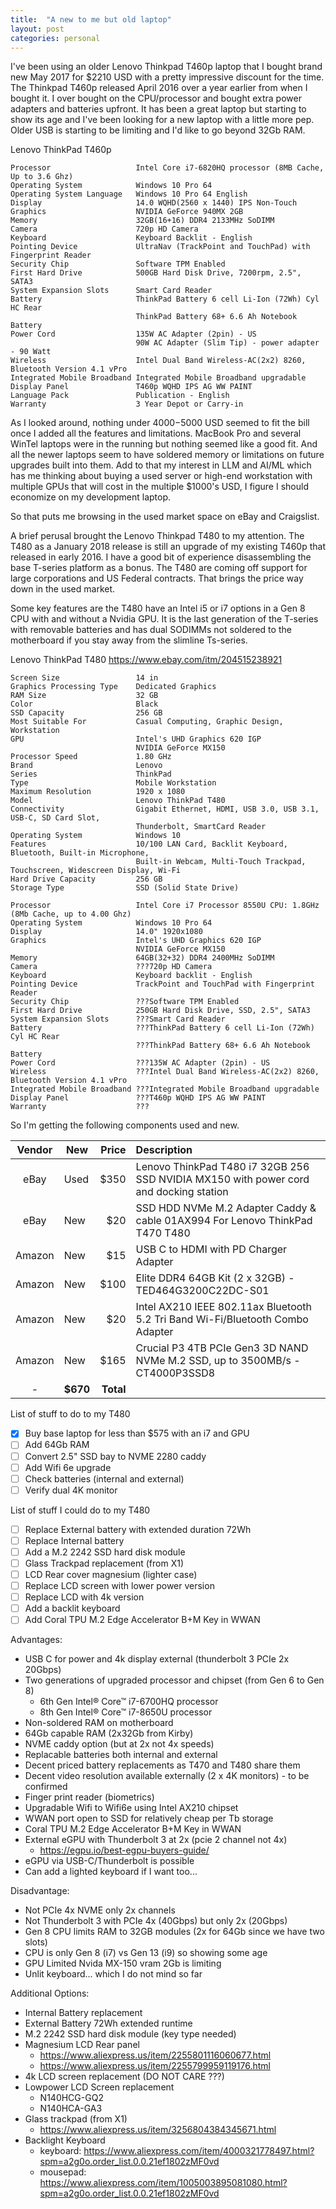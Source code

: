 ```yaml
---
title:  "A new to me but old laptop"
layout: post
categories: personal
---
```


I've been using an older Lenovo Thinkpad T460p laptop that I bought brand new May 2017 for $2210 USD with a pretty impressive discount for the time. The Thinkpad T460p released April 2016 over a year earlier from when I bought it. I over bought on the CPU/processor and bought extra power adapters and batteries upfront. It has been a great laptop but starting to show its age and I've been looking for a new laptop with a little more pep. Older USB is starting to be limiting and I'd like to go beyond 32Gb RAM.



Lenovo ThinkPad T460p

```text
Processor                   Intel Core i7-6820HQ processor (8MB Cache, Up to 3.6 Ghz)
Operating System            Windows 10 Pro 64
Operating System Language   Windows 10 Pro 64 English
Display                     14.0 WQHD(2560 x 1440) IPS Non-Touch
Graphics                    NVIDIA GeForce 940MX 2GB
Memory                      32GB(16+16) DDR4 2133MHz SoDIMM
Camera                      720p HD Camera
Keyboard                    Keyboard Backlit - English
Pointing Device             UltraNav (TrackPoint and TouchPad) with Fingerprint Reader
Security Chip               Software TPM Enabled
First Hard Drive            500GB Hard Disk Drive, 7200rpm, 2.5", SATA3
System Expansion Slots      Smart Card Reader
Battery                     ThinkPad Battery 6 cell Li-Ion (72Wh) Cyl HC Rear
                            ThinkPad Battery 68+ 6.6 Ah Notebook Battery
Power Cord                  135W AC Adapter (2pin) - US
                            90W AC Adapter (Slim Tip) - power adapter - 90 Watt
Wireless                    Intel Dual Band Wireless-AC(2x2) 8260, Bluetooth Version 4.1 vPro
Integrated Mobile Broadband Integrated Mobile Broadband upgradable
Display Panel               T460p WQHD IPS AG WW PAINT
Language Pack               Publication - English
Warranty                    3 Year Depot or Carry-in
```

As I looked around, nothing under $4000-$5000 USD seemed to fit the bill once I added all the features and limitations. MacBook Pro and several WinTel laptops were in the running but nothing seemed like a good fit. And all the newer laptops seem to have soldered memory or limitations on future upgrades built into them. Add to that my interest in LLM and AI/ML which has me thinking about buying a used server or high-end workstation with multiple GPUs that will cost in the multiple $1000's USD, I figure I should economize on my development laptop.

So that puts me browsing in the used market space on eBay and Craigslist.

A brief perusal brought the Lenovo Thinkpad T480 to my attention. The T480 as a January 2018 release is still an upgrade of my existing T460p that released in early 2016. I have a good bit of experience disassembling the base T-series platform as a bonus. The T480 are coming off support for large corporations and US Federal contracts. That brings the price way down in the used market.

Some key features are the T480 have an Intel i5 or i7 options in a Gen 8 CPU with and without a Nvidia GPU. It is the last generation of the T-series with removable batteries and has dual SODIMMs not soldered to the motherboard if you stay away from the slimline Ts-series.

Lenovo ThinkPad T480 https://www.ebay.com/itm/204515238921

```text
Screen Size                 14 in
Graphics Processing Type    Dedicated Graphics
RAM Size                    32 GB
Color                       Black
SSD Capacity                256 GB
Most Suitable For           Casual Computing, Graphic Design, Workstation
GPU                         Intel's UHD Graphics 620 IGP
                            NVIDIA GeForce MX150
Processor Speed             1.80 GHz
Brand                       Lenovo
Series                      ThinkPad
Type                        Mobile Workstation
Maximum Resolution          1920 x 1080
Model                       Lenovo ThinkPad T480
Connectivity                Gigabit Ethernet, HDMI, USB 3.0, USB 3.1, USB-C, SD Card Slot,
                            Thunderbolt, SmartCard Reader
Operating System            Windows 10
Features                    10/100 LAN Card, Backlit Keyboard, Bluetooth, Built-in Microphone,
                            Built-in Webcam, Multi-Touch Trackpad, Touchscreen, Widescreen Display, Wi-Fi
Hard Drive Capacity         256 GB
Storage Type                SSD (Solid State Drive)
```

```text
Processor                   Intel Core i7 Processor 8550U CPU: 1.8GHz (8Mb Cache, up to 4.00 Ghz)
Operating System            Windows 10 Pro 64
Display                     14.0" 1920x1080
Graphics                    Intel's UHD Graphics 620 IGP
                            NVIDIA GeForce MX150
Memory                      64GB(32+32) DDR4 2400MHz SoDIMM
Camera                      ???720p HD Camera
Keyboard                    Keyboard backlit - English
Pointing Device             TrackPoint and TouchPad with Fingerprint Reader
Security Chip               ???Software TPM Enabled
First Hard Drive            250GB Hard Disk Drive, SSD, 2.5", SATA3
System Expansion Slots      ???Smart Card Reader
Battery                     ???ThinkPad Battery 6 cell Li-Ion (72Wh) Cyl HC Rear
                            ???ThinkPad Battery 68+ 6.6 Ah Notebook Battery
Power Cord                  ???135W AC Adapter (2pin) - US
Wireless                    ???Intel Dual Band Wireless-AC(2x2) 8260, Bluetooth Version 4.1 vPro
Integrated Mobile Broadband ???Integrated Mobile Broadband upgradable
Display Panel               ???T460p WQHD IPS AG WW PAINT
Warranty                    ???
```

So I'm getting the following components used and new.

| Vendor | New | Price | Description |
| :--:   | --- | --:   | :-- |
| eBay   | Used | $350 | Lenovo ThinkPad T480 i7 32GB 256 SSD NVIDIA MX150 with power cord and docking station |
| eBay   | New |  $20  | SSD HDD NVMe M.2 Adapter Caddy & cable 01AX994 For Lenovo ThinkPad T470 T480 |
| Amazon | New |  $15  | USB C to HDMI with PD Charger Adapter |
| Amazon | New | $100  | Elite DDR4 64GB Kit (2 x 32GB) - TED464G3200C22DC-S01 |
| Amazon | New |  $20  | Intel AX210 IEEE 802.11ax Bluetooth 5.2 Tri Band Wi-Fi/Bluetooth Combo Adapter |
| Amazon | New | $165  | Crucial P3 4TB PCIe Gen3 3D NAND NVMe M.2 SSD, up to 3500MB/s - CT4000P3SSD8 |
| -  | **$670** | **Total** |

List of stuff to do to my T480

- [x] Buy base laptop for less than $575 with an i7 and GPU
- [ ] Add 64Gb RAM
- [ ] Convert 2.5" SSD bay to NVME 2280 caddy
- [ ] Add Wifi 6e upgrade
- [ ] Check batteries (internal and external)
- [ ] Verify dual 4K monitor

List of stuff I could do to my T480

- [ ] Replace External battery with extended duration 72Wh
- [ ] Replace Internal battery
- [ ] Add a M.2 2242 SSD hard disk module
- [ ] Glass Trackpad replacement (from X1)
- [ ] LCD Rear cover magnesium (lighter case)
- [ ] Replace LCD screen with lower power version
- [ ] Replace LCD with 4k version
- [ ] Add a backlit keyboard
- [ ] Add Coral TPU M.2 Edge Accelerator B+M Key in WWAN

Advantages:

- USB C for power and 4k display external (thunderbolt 3 PCIe 2x 20Gbps)
- Two generations of upgraded processor and chipset (from Gen 6 to Gen 8)
  - 6th Gen Intel® Core™ i7-6700HQ processor
  - 8th Gen Intel® Core™ i7-8650U processor
- Non-soldered RAM on motherboard
- 64Gb capable RAM (2x32Gb from Kirby)
- NVME caddy option (but at 2x not 4x speeds)
- Replacable batteries both internal and external
- Decent priced battery replacements as T470 and T480 share them
- Decent video resolution available externally (2 x 4K monitors) - to be confirmed
- Finger print reader (biometrics)
- Upgradable Wifi to Wifi6e using Intel AX210 chipset
- WWAN port open to SSD for relatively cheap per Tb storage
- Coral TPU M.2 Edge Accelerator B+M Key in WWAN
- External eGPU with Thunderbolt 3 at 2x (pcie 2 channel not 4x)
  - https://egpu.io/best-egpu-buyers-guide/
- eGPU via USB-C/Thunderbolt is possible
- Can add a lighted keyboard if I want too...

Disadvantage:

- Not PCIe 4x NVME only 2x channels
- Not Thunderbolt 3 with PCIe 4x (40Gbps) but only 2x (20Gbps)
- Gen 8 CPU limits RAM to 32GB modules (2x for 64Gb since we have two slots)
- CPU is only Gen 8 (i7) vs Gen 13 (i9) so showing some age
- GPU Limited Nvida MX-150 vram 2Gb is limiting
- Unlit keyboard... which I do not mind so far

Additional Options:

- Internal Battery replacement
- External Battery 72Wh extended runtime
- M.2 2242 SSD hard disk module (key type needed)
- Magnesium LCD Rear panel
  - https://www.aliexpress.us/item/2255801116060677.html
  - https://www.aliexpress.us/item/2255799959119176.html
- 4k LCD screen replacement (DO NOT CARE ???)
- Lowpower LCD Screen replacement
  - N140HCG-GQ2
  - N140HCA-GA3
- Glass trackpad (from X1)
  - https://www.aliexpress.us/item/3256804384345671.html
- Backlight Keyboard
  - keyboard: https://www.aliexpress.com/item/4000321778497.html?spm=a2g0o.order_list.0.0.21ef1802zMF0vd
  - mousepad: https://www.aliexpress.com/item/1005003895081080.html?spm=a2g0o.order_list.0.0.21ef1802zMF0vd
